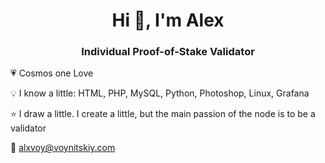 <h1 align="center">Hi 👋, I'm Alex</h1>
<h3 align="center">Individual Proof-of-Stake Validator</h3>
💗 Cosmos one Love<br>

💡 I know a little: HTML, PHP, MySQL, Python, Photoshop, Linux, Grafana

⭐ I draw a little. I create a little, but the main passion of the node is to be a validator

💌 alxvoy@voynitskiy.com
